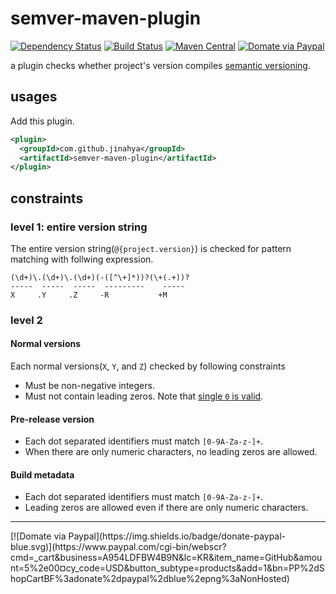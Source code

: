 # semver-maven-plugin
[![Dependency Status](https://www.versioneye.com/user/projects/566aa44f43cfea00310001f6/badge.svg)](https://www.versioneye.com/user/projects/566aa44f43cfea00310001f6)
[![Build Status](https://travis-ci.org/jinahya/semver-maven-plugin.svg?branch=develop)](https://travis-ci.org/jinahya/semver-maven-plugin)
[![Maven Central](https://img.shields.io/maven-central/v/com.github.jinahya/semver-maven-plugin.svg)](http://search.maven.org/#search%7Cga%7C1%7Cg%3A%22com.github.jinahya%22%20a%3A%22semver-maven-plugin%22)
[![Domate via Paypal](https://img.shields.io/badge/donate-paypal-blue.svg)](https://www.paypal.com/cgi-bin/webscr?cmd=_cart&business=A954LDFBW4B9N&lc=KR&item_name=GitHub&amount=5%2e00&currency_code=USD&button_subtype=products&add=1&bn=PP%2dShopCartBF%3adonate%2dpaypal%2dblue%2epng%3aNonHosted)

a plugin checks whether project's version compiles [semantic versioning](http://semver.org/).
## usages
Add this plugin.
```xml
<plugin>
  <groupId>com.github.jinahya</groupId>
  <artifactId>semver-maven-plugin</artifactId>
</plugin>
```
## constraints
### level 1: entire version string
The entire version string(`@{project.version}`) is checked for pattern matching with follwing expression.
```
(\d+)\.(\d+)\.(\d+)(-([^\+]*))?(\+(.+))?
-----  -----  -----  ---------    -----
X     .Y     .Z     -R           +M
```
### level 2

#### Normal versions
Each normal versions(`X`, `Y`, and `Z`) checked by following constraints
 * Must be non-negative integers.
 * Must not contain leading zeros. Note that [single `0` is valid](https://github.com/mojombo/semver/issues/185).

#### Pre-release version
 * Each dot separated identifiers must match `[0-9A-Za-z-]+`.
 * When there are only numeric characters, no leading zeros are allowed.

#### Build metadata
 * Each dot separated identifiers must match `[0-9A-Za-z-]+`.
 * Leading zeros are allowed even if there are only numeric characters.
<hr/>
[![Domate via Paypal](https://img.shields.io/badge/donate-paypal-blue.svg)](https://www.paypal.com/cgi-bin/webscr?cmd=_cart&business=A954LDFBW4B9N&lc=KR&item_name=GitHub&amount=5%2e00&currency_code=USD&button_subtype=products&add=1&bn=PP%2dShopCartBF%3adonate%2dpaypal%2dblue%2epng%3aNonHosted)
